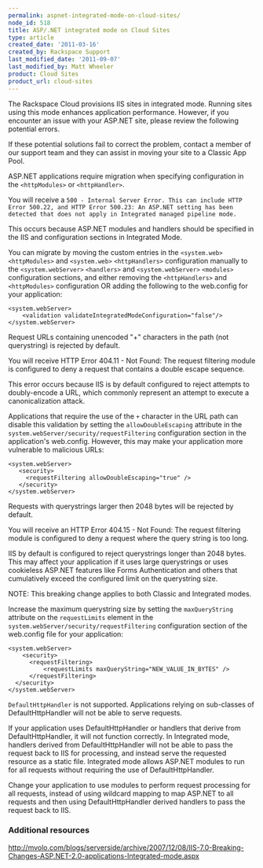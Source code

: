 ```yaml
---
permalink: aspnet-integrated-mode-on-cloud-sites/
node_id: 518
title: ASP/.NET integrated mode on Cloud Sites
type: article
created_date: '2011-03-16'
created_by: Rackspace Support
last_modified_date: '2011-09-07'
last_modified_by: Matt Wheeler
product: Cloud Sites
product_url: cloud-sites
---
```


The Rackspace Cloud provisions IIS sites in integrated mode. Running
sites using this mode enhances application performance. However, if
you encounter an issue with your ASP.NET site, please review the
following potential errors.

If these potential solutions fail to correct the problem, contact
a member of our support team and they can assist in moving your site to
a Classic App Pool.

ASP.NET applications require migration when specifying configuration in
the ``<httpModules>`` or ``<httpHandler>``.

You will receive a ``500 - Internal Server Error. This can include HTTP
Error 500.22, and HTTP Error 500.23: An ASP.NET setting has been
detected that does not apply in Integrated managed pipeline mode.``

This occurs because ASP.NET modules and handlers should be specified in
the IIS <handlers> and <modules> configuration sections in
Integrated Mode.

You can migrate by moving the custom entries in the
``<system.web>`` ``<httpModules>`` and
``<system.web>`` ``<httpHandlers>`` configuration manually to the
``<system.webServer>`` ``<handlers>`` and
``<system.webServer>`` ``<modules>`` configuration sections, and
either removing the ``<httpHandlers>`` and ``<httpModules>``
configuration OR adding the following to the web.config for your application:

    <system.webServer>
        <validation validateIntegratedModeConfiguration="false"/>
    </system.webServer>

Request URLs containing unencoded "+" characters in the path (not
querystring) is rejected by default.

You will receive HTTP Error 404.11 - Not Found: The request filtering
module is configured to deny a request that contains a double escape
sequence.

This error occurs because IIS is by default configured to reject
attempts to doubly-encode a URL, which commonly represent an attempt to
execute a canonicalization attack.

Applications that require the use of the ``+`` character in the URL path
can disable this validation by setting the ``allowDoubleEscaping``  attribute
in the ``system.webServer/security/requestFiltering`` configuration section
in the application's web.config. However, this may make your application
more vulnerable to malicious URLs:

    <system.webServer>
       <security>
         <requestFiltering allowDoubleEscaping="true" />
       </security>
    </system.webServer>

Requests with querystrings larger then 2048 bytes will be rejected by
default.

You will receive an HTTP Error 404.15 - Not Found: The request filtering
module is configured to deny a request where the query string is too
long.

IIS by default is configured to reject querystrings longer than 2048
bytes. This may affect your application if it uses large querystrings or
uses cookieless ASP.NET features like Forms Authentication and others
that cumulatively exceed the configured limit on the querystring size.

NOTE: This breaking change applies to both Classic and Integrated modes.

Increase the maximum querystring size by setting the ``maxQueryString``
attribute on the ``requestLimits`` element in the
``system.webServer/security/requestFiltering`` configuration section of the
web.config file for your application:

    <system.webServer>
        <security>
          <requestFiltering>
              <requestLimits maxQueryString="NEW_VALUE_IN_BYTES" />
          </requestFiltering>
      </security>
    </system.webServer>

``DefaultHttpHandler`` is not supported. Applications relying on sub-classes
of DefaultHttpHandler will not be able to serve requests.

If your application uses DefaultHttpHandler or handlers that derive from
DefaultHttpHandler, it will not function correctly. In Integrated mode,
handlers derived from DefaultHttpHandler will not be able to pass the
request back to IIS for processing, and instead serve the requested
resource as a static file. Integrated mode allows ASP.NET modules to run
for all requests without requiring the use of DefaultHttpHandler.

Change your application to use modules to perform request processing for
all requests, instead of using wildcard mapping to map ASP.NET to all
requests and then using DefaultHttpHandler derived handlers to pass the
request back to IIS.

### Additional resources

<http://mvolo.com/blogs/serverside/archive/2007/12/08/IIS-7.0-Breaking-Changes-ASP.NET-2.0-applications-Integrated-mode.aspx>
